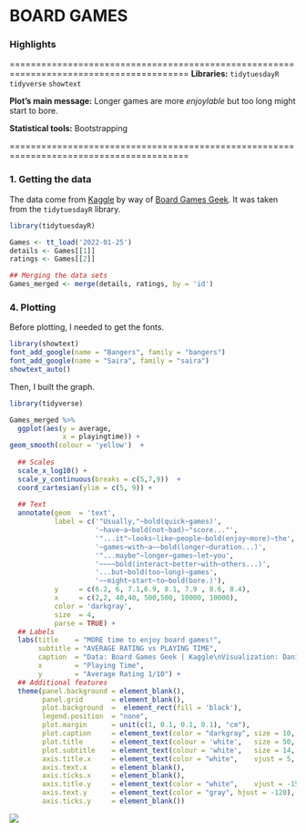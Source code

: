 BOARD GAMES
================

### Highlights

========================================================================================
**Libraries:** `tidytuesdayR` `tidyverse` `showtext`

**Plot’s main message:** Longer games are more *enjoylable* but too long
might start to bore.

**Statistical tools:** Bootstrapping

========================================================================================
### 1. Getting the data

The data come from
[Kaggle](https://www.kaggle.com/jvanelteren/boardgamegeek-reviews/version/3?select=2022-01-08.csv)
by way of [Board Games Geek](https://boardgamegeek.com/). It was taken
from the `tidytuesdayR` library.

``` r
library(tidytuesdayR)

Games <- tt_load('2022-01-25')
details <- Games[[1]]
ratings <- Games[[2]]

## Merging the data sets
Games_merged <- merge(details, ratings, by = 'id')
```

### 4. Plotting

Before plotting, I needed to get the fonts.

``` r
library(showtext)
font_add_google(name = "Bangers", family = "bangers")
font_add_google(name = "Saira", family = "saira")
showtext_auto()
```

Then, I built the graph.

``` r
library(tidyverse)

Games_merged %>%
  ggplot(aes(y = average, 
             x = playingtime)) +
geom_smooth(colour = 'yellow')  +
  
  ## Scales
  scale_x_log10() +
  scale_y_continuous(breaks = c(5,7,9))  + 
  coord_cartesian(ylim = c(5, 9)) +
  
  ## Text
  annotate(geom  = 'text',
           label = c('"Usually,"~bold(quick~games)',
                     '~have~a~bold(not~bad)~"score..."', 
                     '"...it"~looks~like~people~bold(enjoy~more)~the',
                     '~games~with~a~~bold(longer~duration...)',
                     '"...maybe"~longer~games~let~you',
                     '~~~~bold(interact~better~with~others...)',
                     '...but~bold(too~long)~games',
                     '~~might~start~to~bold(bore.)'),
           y     = c(6.2, 6, 7.1,6.9, 8.1, 7.9 , 8.6, 8.4), 
           x     = c(2,2, 40,40, 500,500, 10000, 10000), 
           color = 'darkgray',
           size  = 4,
           parse = TRUE) +
  ## Labels
  labs(title    = "MORE time to enjoy board games!",
       subtitle = "AVERAGE RATING vs PLAYING TIME",
       caption  = "Data: Board Games Geek | Kaggle\nVisualization: Daniel Rodriguez | @davidr9708",
       x        = "Playing Time",
       y        = "Average Rating 1/10") +
  ## Additional features
  theme(panel.background = element_blank(),
        panel.grid       = element_blank(),
        plot.background  =  element_rect(fill = 'black'),
        legend.position  = "none",
        plot.margin      = unit(c(1, 0.1, 0.1, 0.1), "cm"),
        plot.caption     = element_text(color = "darkgray", size = 10, hjust = 0.94,  margin = margin(t = 15, b = 5)),                   
        plot.title       = element_text(colour = 'white',   size = 50, hjust = 0.02, family="bangers", face = "bold"),
        plot.subtitle    = element_text(colour = 'white',   size = 14, hjust = 0.02, family="saira",   face = 'bold'),
        axis.title.x     = element_text(color = "white",    vjust = 5, hjust = 0.05, face = 'bold'),
        axis.text.x      = element_blank(),
        axis.ticks.x     = element_blank(),
        axis.title.y     = element_text(color = "white",    vjust = -15, hjust = 0.03 , face = 'bold'),
        axis.text.y      = element_text(color = "gray", hjust = -120),
        axis.ticks.y     = element_blank())
```

![](README_files/figure-gfm/unnamed-chunk-3-1.png)<!-- -->
